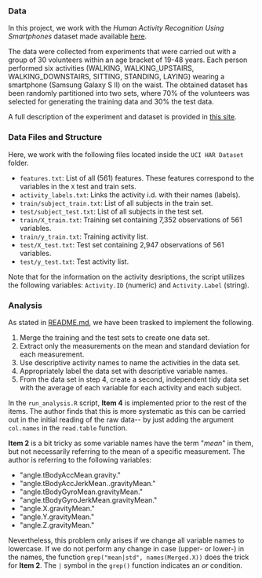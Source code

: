 ### Data 
In this project, we work with the *Human Activity Recognition Using Smartphones* dataset made available [here](
https://d396qusza40orc.cloudfront.net/getdata%2Fprojectfiles%2FUCI%20HAR%20Dataset.zip).

The data were collected from experiments that were carried out with a group of 30 volunteers within an age bracket of 19-48 years. Each person performed six activities (WALKING, WALKING_UPSTAIRS, WALKING_DOWNSTAIRS, SITTING, STANDING, LAYING) wearing a smartphone (Samsung Galaxy S II) on the waist. The obtained dataset has been randomly partitioned into two sets, where 70% of the volunteers was selected for generating the training data and 30% the test data. 

A full description of the experiment and dataset is provided in [this site](http://archive.ics.uci.edu/ml/datasets/Human+Activity+Recognition+Using+Smartphones).
 
### Data Files and Structure
Here, we work with the following files located inside the `UCI HAR Dataset` folder.
- `features.txt`: List of all (561) features. These features correspond to the variables in the `X` test and train sets.
- `activity_labels.txt`: Links the activity i.d. with their names (labels).
- `train/subject_train.txt`: List of all subjects in the train set.
- `test/subject_test.txt`: List of all subjects in the test set.
- `train/X_train.txt`: Training set containing 7,352 observations of 561 variables.
- `train/y_train.txt`: Training activity list.
- `test/X_test.txt`: Test set containing 2,947 observations of 561 variables.
- `test/y_test.txt`: Test activity list.

Note that for the information on the activity desriptions, the script utilizes the following variables: `Activity.ID` (numeric) and `Activity.Label` (string).

### Analysis

As stated in [README.md](https://github.com/PilotGtec/Getting-and-Cleaning-Data-Project-1/blob/master/README.md), we have been trasked to implement the following.

1. Merge the training and the test sets to create one data set.
2. Extract only the measurements on the mean and standard deviation for each measurement.
3. Use descriptive activity names to name the activities in the data set.
4. Appropriately label the data set with descriptive variable names.
5. From the data set in step 4, create a second, independent tidy data set with the average of each variable for each activity and each subject.

In the `run_analysis.R` script, **Item 4** is implemented prior to the rest of the items. The author finds that this is more systematic as this can be carried out in the initial reading of the raw data-- by just adding the argument `col.names` in the `read.table` function.

**Item 2** is a bit tricky as some variable names have the term "*mean*" in them, but not necessarily referring to the mean of a specific measurement. The author is referring to the following variables:

- "angle.tBodyAccMean.gravity."          
- "angle.tBodyAccJerkMean..gravityMean."
- "angle.tBodyGyroMean.gravityMean."     
- "angle.tBodyGyroJerkMean.gravityMean."
- "angle.X.gravityMean."                 
- "angle.Y.gravityMean."                
- "angle.Z.gravityMean."    

Nevertheless, this problem only arises if we change all variable names to lowercase. If we do not perform any change in case (upper- or lower-) in the names, the function `grep("mean|std", names(Merged.X))` does the trick for **Item 2**. The `|` symbol in the `grep()` function indicates an *or* condition.
